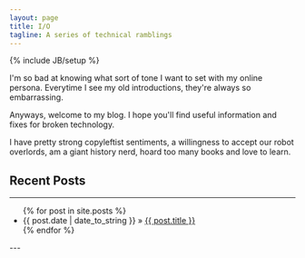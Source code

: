 ```yaml
---
layout: page
title: I/O
tagline: A series of technical ramblings
---
```

{% include JB/setup %}

I'm so bad at knowing what sort of tone I want to set with my online persona. Everytime I see my old introductions, they're
always so embarrassing. 

Anyways, welcome to my blog. I hope you'll find useful information and fixes for broken technology. 

I have pretty strong copyleftist sentiments, a willingness to accept our robot overlords, am a giant history nerd, hoard too many
books and love to learn. 

## Recent Posts

---
<ul class="posts">
  {% for post in site.posts %}
    <li><span>{{ post.date | date_to_string }}</span> &raquo; <a href="{{ BASE_PATH }}{{ post.url }}">{{ post.title }}</a></li>
  {% endfor %}
</ul>
---



